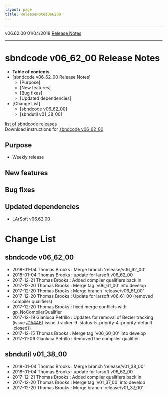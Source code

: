 ```yaml
---
layout: page
title: ReleaseNotes066200
---
```


  ----------- ------------ -- -- ------------------------------------------------------
  v06.62.00   01/04/2018         [Release Notes](ReleaseNotes066200.html)
  ----------- ------------ -- -- ------------------------------------------------------



sbndcode v06\_62\_00 Release Notes
======================================================================================

-   **Table of contents**
-   [sbndcode v06\_62\_00 Release
    Notes]
    -   [Purpose]
    -   [New features]
    -   [Bug fixes]
    -   [Updated dependencies]
-   [Change List]
    -   [sbndcode v06\_62\_00]
    -   [sbndutil v01\_38\_00]

[list of sbndcode
releases](List_of_SBND_code_releases.html)\
Download instructions for [sbndcode
v06\_62\_00](http://scisoft.fnal.gov/scisoft/bundles/sbnd/v06_62_00/sbndcode-v06_62_00.html)



Purpose
----------------------------------

-   Weekly release



New features
--------------------------------------------



Bug fixes
--------------------------------------



Updated dependencies
------------------------------------------------------------

-   [LArSoft
    v06.62.00](https://cdcvs.fnal.gov/redmine/projects/larsoft/wiki/ReleaseNotes066200)



Change List
==========================================



sbndcode v06\_62\_00
----------------------------------------------------------

-   2018-01-04 Thomas Brooks : Merge branch \'release/v06\_62\_00\'
-   2018-01-04 Thomas Brooks : update for larsoft v06\_62\_00
-   2017-12-21 Thomas Brooks : Added compiler qualifiers back in
-   2017-12-20 Thomas Brooks : Merge tag \'v06\_61\_00\' into develop
-   2017-12-20 Thomas Brooks : Merge branch \'release/v06\_61\_00\'
-   2017-12-20 Thomas Brooks : Update for larsoft v06\_61\_00 (removed
    compiler qualifiers)
-   2017-12-20 Thomas Brooks : fixed merge conflicts with
    gp\_NoCompilerQualifier
-   2017-12-19 Gianluca Petrillo : Updates for removal of Bezier
    tracking (issue
    [\#15446](/redmine/issues/15446 "Necessary Maintenance: BezierTrack should be removed from LArSoft (Closed)"){.issue
    .tracker-9 .status-5 .priority-4 .priority-default .closed})
-   2017-12-15 Thomas Brooks : Merge tag \'v06\_60\_00\' into develop
-   2017-11-06 Gianluca Petrillo : Removed the compliler qualifier.



sbndutil v01\_38\_00
----------------------------------------------------------

-   2018-01-04 Thomas Brooks : Merge branch \'release/v01\_38\_00\'
-   2018-01-04 Thomas Brooks : update for larsoft v06\_62\_00
-   2017-12-21 Thomas Brooks : Added compiler qualifiers back in
-   2017-12-20 Thomas Brooks : Merge tag \'v01\_37\_00\' into develop
-   2017-12-20 Thomas Brooks : Merge branch \'release/v01\_37\_00\'

